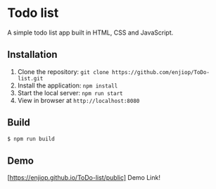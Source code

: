 # Todo list

A simple todo list app built in HTML, CSS and JavaScript.

## Installation

1. Clone the repository: `git clone https://github.com/enjiop/ToDo-list.git`
2. Install the application: `npm install`
3. Start the local server: `npm run start`
4. View in browser at `http://localhost:8080`

## Build

```bash
$ npm run build
```

## Demo

[https://enjiop.github.io/ToDo-list/public] Demo Link!
